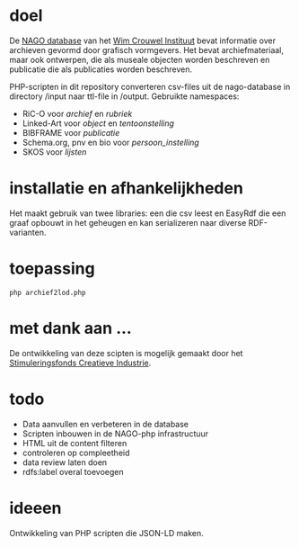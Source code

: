 # doel
De [NAGO database](http://www.nago.nl) van het [Wim Crouwel Instituut](http://www.wimcrouwelinstituut.nl/) bevat informatie over archieven gevormd door grafisch vormgevers. Het bevat archiefmateriaal, maar ook ontwerpen, die als museale objecten worden beschreven en publicatie die als publicaties worden beschreven.

PHP-scripten in dit repository converteren csv-files uit de nago-database in directory /input naar ttl-file in /output. Gebruikte namespaces:
* RiC-O voor _archief_ en _rubriek_ 
* Linked-Art voor _object_ en _tentoonstelling_
* BIBFRAME voor _publicatie_
* Schema.org, pnv en bio voor _persoon_instelling_
* SKOS voor _lijsten_

# installatie en afhankelijkheden
Het maakt gebruik van twee libraries: een die csv leest en EasyRdf die een graaf opbouwt in het geheugen en kan serializeren naar diverse RDF-varianten.

# toepassing
```
php archief2lod.php
```

# met dank aan ...
De ontwikkeling van deze scipten is mogelijk gemaakt door het [Stimuleringsfonds Creatieve Industrie](https://stimuleringsfonds.nl/).

# todo
* Data aanvullen en verbeteren in de database
* Scripten inbouwen in de NAGO-php infrastructuur
* HTML uit de content filteren
* controleren op compleetheid
* data review laten doen
* rdfs:label overal toevoegen

# ideeen
Ontwikkeling van PHP scripten die JSON-LD maken. 
